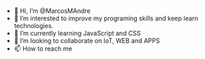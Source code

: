 - 👋 Hi, I’m @MarcosMAndre
- 👀 I’m interested to improve my programing skills and keep learn technologies.  
- 🌱 I’m currently learning JavaScript and CSS
- 💞️ I’m looking to collaborate on IoT, WEB and APPS
- 📫 How to reach me <coming soon>

<!---
MarcosMAndre/MarcosMAndre is a ✨ special ✨ repository because its `README.md` (this file) appears on your GitHub profile.
You can click the Preview link to take a look at your changes.
--->
